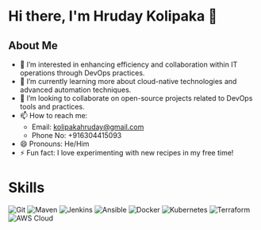 # Hi there, I'm Hruday Kolipaka 👋
## About Me
- 👀 I’m interested in enhancing efficiency and collaboration within IT operations through DevOps practices.
- 🌱 I’m currently learning more about cloud-native technologies and advanced automation techniques.
- 💞️ I’m looking to collaborate on open-source projects related to DevOps tools and practices.
- 📫 How to reach me: 
  - Email: kolipakahruday@gmail.com  
  - Phone No: +916304415093  
- 😄 Pronouns: He/Him
- ⚡ Fun fact: I love experimenting with new recipes in my free time!

# Skills

![Git](https://img.icons8.com/color/96/000000/git.png) ![Maven](https://img.icons8.com/color/96/000000/maven.png) ![Jenkins](https://img.icons8.com/color/96/000000/jenkins.png) ![Ansible](https://img.icons8.com/color/96/000000/ansible.png) ![Docker](https://img.icons8.com/color/96/000000/docker.png) ![Kubernetes](https://img.icons8.com/color/96/000000/kubernetes.png) ![Terraform](https://img.icons8.com/color/96/000000/terraform.png) ![AWS Cloud](https://img.icons8.com/color/96/000000/amazon-web-services.png)




<!---
Hruday143/Hruday143 is a ✨ special ✨ repository because its `README.md` (this file) appears on your GitHub profile.
You can click the Preview link to take a look at your changes.
--->
